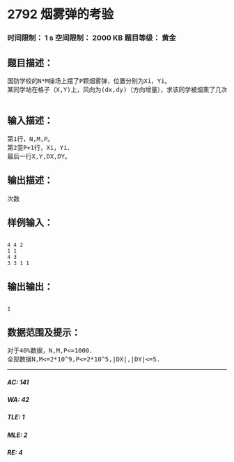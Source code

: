 # 2792 烟雾弹的考验   
### 时间限制： 1 s     空间限制： 2000 KB     题目等级： 黄金  
## 题目描述：  

<pre>
国防学校的N*M操场上摆了P颗烟雾弹，位置分别为Xi，Yi。
某同学站在格子（X,Y)上，风向为(dx,dy)（方向增量），求该同学被烟熏了几次？
 
</pre>
  
  
## 输入描述：  

<pre>
第1行，N,M,P。
第2至P+1行，Xi，Yi、
最后一行X,Y,DX,DY。
</pre>
  
  
## 输出描述：  

<pre>
次数
</pre>
  
  
## 样例输入：  

<pre><code>
4 4 2
1 1
4 3
3 3 1 1
</code></pre>
  
  
## 输出输出：  

<pre><code>
1
</code></pre>
  
  
## 数据范围及提示：  

<pre>
对于40%数据，N,M,P<=1000.
全部数据N,M<=2*10^9,P<=2*10^5,|DX|,|DY|<=5.
</pre>
  
  
***  

##### AC: 141  
##### WA: 42  
##### TLE: 1  
##### MLE: 2  
##### RE: 4  
